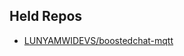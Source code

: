 
## Held Repos
- [LUNYAMWIDEVS/boostedchat-mqtt](https://github.com/boostedchat/boostedchat-mqtt)



